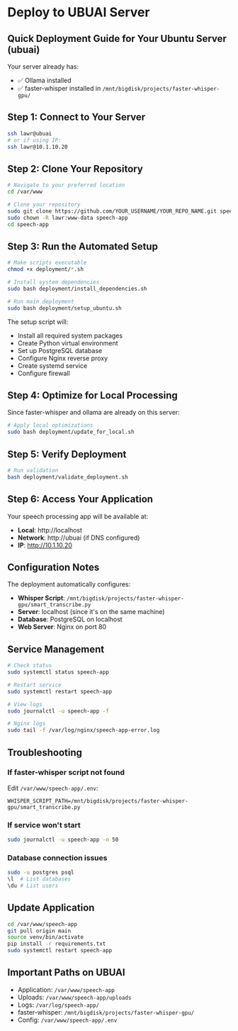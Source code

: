 # Deploy to UBUAI Server

## Quick Deployment Guide for Your Ubuntu Server (ubuai)

Your server already has:
- ✅ Ollama installed
- ✅ faster-whisper installed in `/mnt/bigdisk/projects/faster-whisper-gpu/`

## Step 1: Connect to Your Server

```bash
ssh lawr@ubuai
# or if using IP:
ssh lawr@10.1.10.20
```

## Step 2: Clone Your Repository

```bash
# Navigate to your preferred location
cd /var/www

# Clone your repository
sudo git clone https://github.com/YOUR_USERNAME/YOUR_REPO_NAME.git speech-app
sudo chown -R lawr:www-data speech-app
cd speech-app
```

## Step 3: Run the Automated Setup

```bash
# Make scripts executable
chmod +x deployment/*.sh

# Install system dependencies
sudo bash deployment/install_dependencies.sh

# Run main deployment
sudo bash deployment/setup_ubuntu.sh
```

The setup script will:
- Install all required system packages
- Create Python virtual environment
- Set up PostgreSQL database
- Configure Nginx reverse proxy
- Create systemd service
- Configure firewall

## Step 4: Optimize for Local Processing

Since faster-whisper and ollama are already on this server:

```bash
# Apply local optimizations
sudo bash deployment/update_for_local.sh
```

## Step 5: Verify Deployment

```bash
# Run validation
bash deployment/validate_deployment.sh
```

## Step 6: Access Your Application

Your speech processing app will be available at:
- **Local**: http://localhost
- **Network**: http://ubuai (if DNS configured)
- **IP**: http://10.1.10.20

## Configuration Notes

The deployment automatically configures:
- **Whisper Script**: `/mnt/bigdisk/projects/faster-whisper-gpu/smart_transcribe.py`
- **Server**: localhost (since it's on the same machine)
- **Database**: PostgreSQL on localhost
- **Web Server**: Nginx on port 80

## Service Management

```bash
# Check status
sudo systemctl status speech-app

# Restart service
sudo systemctl restart speech-app

# View logs
sudo journalctl -u speech-app -f

# Nginx logs
sudo tail -f /var/log/nginx/speech-app-error.log
```

## Troubleshooting

### If faster-whisper script not found
Edit `/var/www/speech-app/.env`:
```env
WHISPER_SCRIPT_PATH=/mnt/bigdisk/projects/faster-whisper-gpu/smart_transcribe.py
```

### If service won't start
```bash
sudo journalctl -u speech-app -n 50
```

### Database connection issues
```bash
sudo -u postgres psql
\l  # List databases
\du # List users
```

## Update Application

```bash
cd /var/www/speech-app
git pull origin main
source venv/bin/activate
pip install -r requirements.txt
sudo systemctl restart speech-app
```

## Important Paths on UBUAI

- Application: `/var/www/speech-app`
- Uploads: `/var/www/speech-app/uploads`
- Logs: `/var/log/speech-app/`
- faster-whisper: `/mnt/bigdisk/projects/faster-whisper-gpu/`
- Config: `/var/www/speech-app/.env`